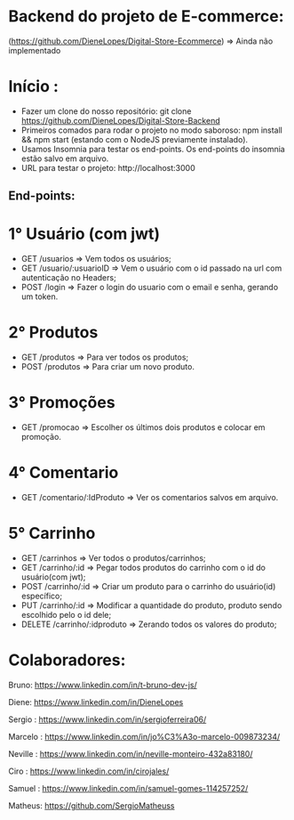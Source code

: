 # Backend do projeto de E-commerce:
(https://github.com/DieneLopes/Digital-Store-Ecommerce) => Ainda não implementado

# Início :
- Fazer um clone do nosso repositório: git clone https://github.com/DieneLopes/Digital-Store-Backend
- Primeiros comados para rodar o projeto no modo saboroso: npm install && npm start (estando com o NodeJS previamente instalado).
- Usamos Insomnia para testar os end-points. Os end-points do insomnia estão salvo em arquivo.
- URL para testar o projeto: http://localhost:3000 

## End-points:
# 1° Usuário (com jwt)
- GET /usuarios =>  Vem todos os usuários;
- GET /usuario/:usuarioID => Vem o usuário com o id passado na url com autenticação no Headers;
- POST /login => Fazer o login do usuario com o email e senha, gerando um token.

# 2° Produtos 
- GET /produtos => Para ver todos os produtos;
- POST /produtos => Para criar um novo produto.

# 3° Promoções
- GET /promocao => Escolher os últimos dois produtos e colocar em promoção.

# 4° Comentario
- GET /comentario/:IdProduto => Ver os comentarios salvos em arquivo.

# 5° Carrinho 
- GET /carrinhos => Ver todos o produtos/carrinhos;
- GET /carrinho/:id => Pegar todos produtos do carrinho com o id do usuário(com jwt);
- POST /carrinho/:id => Criar um produto para o carrinho do usuário(id) específico;
- PUT /carrinho/:id => Modificar a quantidade do produto, produto sendo escolhido pelo o id dele;
- DELETE /carrinho/:idproduto => Zerando todos os valores do produto;

# Colaboradores:
Bruno: https://www.linkedin.com/in/t-bruno-dev-js/

Diene:  https://www.linkedin.com/in/DieneLopes 

Sergio : https://www.linkedin.com/in/sergioferreira06/

Marcelo : https://www.linkedin.com/in/jo%C3%A3o-marcelo-009873234/

Neville : https://www.linkedin.com/in/neville-monteiro-432a83180/

Ciro : https://www.linkedin.com/in/cirojales/

Samuel :  https://www.linkedin.com/in/samuel-gomes-114257252/

Matheus: https://github.com/SergioMatheuss

